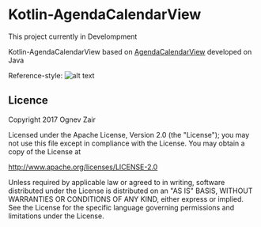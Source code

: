 # Kotlin-AgendaCalendarView
This project currently in Develompment

Kotlin-AgendaCalendarView based on [AgendaCalendarView](https://github.com/Tibolte/AgendaCalendarView) developed on Java




Reference-style: 
![alt text][logo]

[logo]: https://github.com/ognev-zair/Kotlin-AgendaCalendarView/calendar.gif "Logo Title Text 2"

Licence
-----------

 Copyright 2017 Ognev Zair

Licensed under the Apache License, Version 2.0 (the "License");
you may not use this file except in compliance with the License.
You may obtain a copy of the License at

   http://www.apache.org/licenses/LICENSE-2.0

Unless required by applicable law or agreed to in writing, software
distributed under the License is distributed on an "AS IS" BASIS,
WITHOUT WARRANTIES OR CONDITIONS OF ANY KIND, either express or implied.
See the License for the specific language governing permissions and
limitations under the License.
